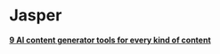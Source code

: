 # Jasper



[**9 AI content generator tools for every kind of content**](https://www.jasper.ai/blog/ai-content-generator)